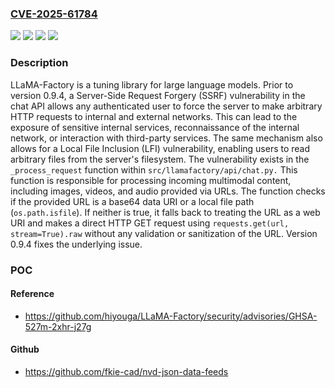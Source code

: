 ### [CVE-2025-61784](https://cve.mitre.org/cgi-bin/cvename.cgi?name=CVE-2025-61784)
![](https://img.shields.io/static/v1?label=Product&message=LLaMA-Factory&color=blue)
![](https://img.shields.io/static/v1?label=Version&message=%3C%200.9.4%20&color=brightgreen)
![](https://img.shields.io/static/v1?label=Vulnerability&message=CWE-22%3A%20Improper%20Limitation%20of%20a%20Pathname%20to%20a%20Restricted%20Directory%20('Path%20Traversal')&color=brightgreen)
![](https://img.shields.io/static/v1?label=Vulnerability&message=CWE-918%3A%20Server-Side%20Request%20Forgery%20(SSRF)&color=brightgreen)

### Description

LLaMA-Factory is a tuning library for large language models. Prior to version 0.9.4, a Server-Side Request Forgery (SSRF) vulnerability in the chat API allows any authenticated user to force the server to make arbitrary HTTP requests to internal and external networks. This can lead to the exposure of sensitive internal services, reconnaissance of the internal network, or interaction with third-party services. The same mechanism also allows for a Local File Inclusion (LFI) vulnerability, enabling users to read arbitrary files from the server's filesystem. The vulnerability exists in the `_process_request` function within `src/llamafactory/api/chat.py.` This function is responsible for processing incoming multimodal content, including images, videos, and audio provided via URLs. The function checks if the provided URL is a base64 data URI or a local file path (`os.path.isfile`). If neither is true, it falls back to treating the URL as a web URI and makes a direct HTTP GET request using `requests.get(url, stream=True).raw` without any validation or sanitization of the URL. Version 0.9.4 fixes the underlying issue.

### POC

#### Reference
- https://github.com/hiyouga/LLaMA-Factory/security/advisories/GHSA-527m-2xhr-j27g

#### Github
- https://github.com/fkie-cad/nvd-json-data-feeds

